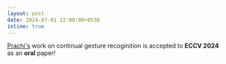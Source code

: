 ```yaml
---
layout: post
date: 2024-07-01 12:00:00+0530
inline: true
---
```


[Prachi's](https://prachigarg23.github.io/) work on continual gesture recoginition is accepted to **ECCV 2024** as an **oral** paper!